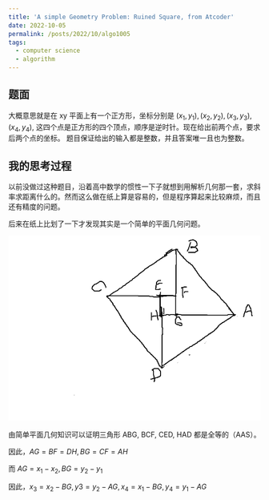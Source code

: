 ```yaml
---
title: 'A simple Geometry Problem: Ruined Square, from Atcoder'
date: 2022-10-05
permalink: /posts/2022/10/algo1005
tags:
  - computer science
  - algorithm
---
```


## 题面

大概意思就是在 xy 平面上有一个正方形，坐标分别是 $(x_1, y_1), (x_2, y_2), (x_3, y_3), (x_4, y_4)$, 这四个点是正方形的四个顶点，顺序是逆时针。现在给出前两个点，要求后两个点的坐标。
题目保证给出的输入都是整数，并且答案唯一且也为整数。

## 我的思考过程

以前没做过这种题目，沿着高中数学的惯性一下子就想到用解析几何那一套，求斜率求距离什么的。然而这么做在纸上算是容易的，但是程序算起来比较麻烦，而且还有精度的问题。

后来在纸上比划了一下才发现其实是一个简单的平面几何问题。

![](https://github.com/SUNLIFAN/images/blob/main/post/algo1005.png?raw=true)

由简单平面几何知识可以证明三角形 ABG, BCF, CED, HAD 都是全等的（AAS）。

因此，$AG = BF = DH, BG = CF = AH$

而 $AG = x_1 - x_2, BG = y_2 - y_1$

因此，$x_3 = x_2 - BG, y3 = y_2 - AG, x_4 = x_1 - BG, y_4 = y_1 - AG$